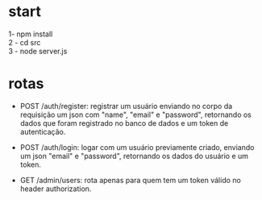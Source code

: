 # start

1- npm install  <br>
2 - cd src <br>
3 - node server.js <br>

# rotas

- POST /auth/register: registrar um usuário enviando no corpo da requisição um json com "name", "email" e "password",
retornando os dados que foram registrado no banco de dados e um token de autenticação.

- POST /auth/login: logar com um usuário previamente criado, enviando um json "email" e "password", retornando os dados do usuário e um token.

- GET /admin/users: rota apenas para quem tem um token válido no header authorization.

